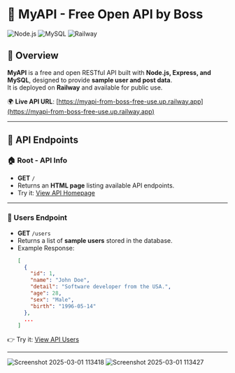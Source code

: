 # 🚀 MyAPI - Free Open API by Boss

![Node.js](https://img.shields.io/badge/Node.js-Express-blue?style=flat-square)
![MySQL](https://img.shields.io/badge/MySQL-Database-orange?style=flat-square)
![Railway](https://img.shields.io/badge/Hosted%20on-Railway-green?style=flat-square)

## 📖 Overview
**MyAPI** is a free and open RESTful API built with **Node.js, Express, and MySQL**, designed to provide **sample user and post data**.  
It is deployed on **Railway** and available for public use.

🌍 **Live API URL**: [https://myapi-from-boss-free-use.up.railway.app](https://myapi-from-boss-free-use.up.railway.app)  

---

## 📌 API Endpoints

### **🏠 Root - API Info**
- **GET** `/`  
- Returns an **HTML page** listing available API endpoints.  
- Try it: [View API Homepage](https://myapi-from-boss-free-use.up.railway.app/)

---

### **👤 Users Endpoint**
- **GET** `/users`  
- Returns a list of **sample users** stored in the database.  
- Example Response:
  ```json
  [
    {
      "id": 1,
      "name": "John Doe",
      "detail": "Software developer from the USA.",
      "age": 28,
      "sex": "Male",
      "birth": "1996-05-14"
    },
    ...
  ]
👉 Try it: [View API Users](https://myapi-from-boss-free-use.up.railway.app/posts)

---
![Screenshot 2025-03-01 113418](https://github.com/user-attachments/assets/1e45a230-2b92-4d36-99c5-20a67c888b6d)
![Screenshot 2025-03-01 113427](https://github.com/user-attachments/assets/e1891076-7bfa-450a-a84a-b768643964eb)



